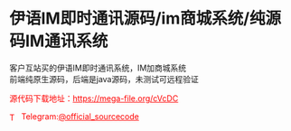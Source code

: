 # 伊语IM即时通讯源码/im商城系统/纯源码IM通讯系统

客户互站买的伊语IM即时通讯系统，IM加商城系统<br>前端纯原生源码，后端是java源码，未测试可远程验证<br>


<p style="color: red;">源代码下载地址：<a href="https://mega-file.org/cVcDC" style="color: red;">https://mega-file.org/cVcDC</a></p><p style="color: red;"><img src="https://cdn-icons-png.flaticon.com/512/2111/2111646.png" alt="Telegram Icon" style="width: 16px; vertical-align: middle; margin-right: 5px;">Telegram:<a href="https://t.me/official_sourcecode" style="color: red;">@official_sourcecode</a></p>